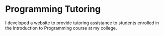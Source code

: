 # Programming Tutoring
I developed a website to provide tutoring assistance to students enrolled in the Introduction to Programming course at my college.
